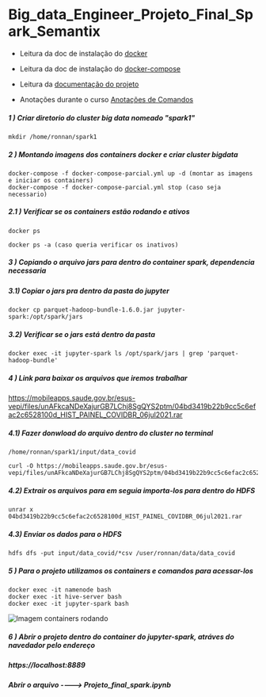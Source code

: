 # Big_data_Engineer_Projeto_Final_Spark_Semantix

* Leitura da doc de instalação do [docker](https://docs.docker.com/engine/install/ubuntu/)

* Leitura da doc de instalação do [docker-compose](https://docs.docker.com/compose/install/)

* Leitura da [documentação do projeto](https://github.com/ronnanlimao/Big_data_Engineer_Projeto_Final_Spark_Semantix/blob/main/documentacao_projeto/projeto_final_spark.pdf)

* Anotações durante o curso [Anotações de Comandos](https://github.com/ronnanlimao/Big_data_Engineer_Projeto_Final_Spark_Semantix/blob/main/anotacoes_comandos/Comandos_BIGDATA_anotacoes.txt)

##### 1 ) Criar diretorio do cluster big data nomeado "spark1"

```
mkdir /home/ronnan/spark1
```

##### 2 ) Montando imagens dos containers docker e criar cluster bigdata
``` 
docker-compose -f docker-compose-parcial.yml up -d (montar as imagens e iniciar os containers)
docker-compose -f docker-compose-parcial.yml stop (caso seja necessario)
```
##### 2.1 ) Verificar se os containers estão rodando e ativos
```
docker ps
```
```
docker ps -a (caso queria verificar os inativos)
```

##### 3 ) Copiando o arquivo jars para dentro do container spark, dependencia necessaria

##### 3.1) Copiar o jars pra dentro da pasta do jupyter

```
docker cp parquet-hadoop-bundle-1.6.0.jar jupyter-spark:/opt/spark/jars
```

##### 3.2) Verificar se o jars está dentro da pasta

```
docker exec -it jupyter-spark ls /opt/spark/jars | grep 'parquet-hadoop-bundle'
```

##### 4 ) Link para baixar os arquivos que iremos trabalhar

https://mobileapps.saude.gov.br/esus-vepi/files/unAFkcaNDeXajurGB7LChj8SgQYS2ptm/04bd3419b22b9cc5c6efac2c6528100d_HIST_PAINEL_COVIDBR_06jul2021.rar

##### 4.1) Fazer donwload do arquivo dentro do cluster no terminal

```
/home/ronnan/spark1/input/data_covid
```
```
curl -O https://mobileapps.saude.gov.br/esus-vepi/files/unAFkcaNDeXajurGB7LChj8SgQYS2ptm/04bd3419b22b9cc5c6efac2c6528100d_HIST_PAINEL_COVIDBR_06jul2021.rar
```

##### 4.2) Extrair os arquivos para em seguia importa-los para dentro do HDFS

```
unrar x 04bd3419b22b9cc5c6efac2c6528100d_HIST_PAINEL_COVIDBR_06jul2021.rar
```

##### 4.3) Enviar os dados para o HDFS

``` 
hdfs dfs -put input/data_covid/*csv /user/ronnan/data/data_covid
```

##### 5 ) Para o projeto utilizamos os containers e comandos para acessar-los
```
docker exec -it namenode bash
docker exec -it hive-server bash
docker exec -it jupyter-spark bash
```
![Imagem containers rodando](https://github.com/ronnanlimao/Big_data_Engineer_Projeto_Final_Spark_Semantix/blob/main/containers_rodando.png)

##### 6 ) Abrir o projeto dentro do container do jupyter-spark, atráves do navedador pelo endereço

##### https://localhost:8889

##### Abrir o arquivo ----> Projeto_final_spark.ipynb

